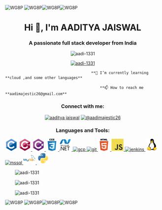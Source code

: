 ![WG8P](https://user-images.githubusercontent.com/78849620/135721475-59e5dc18-28bb-46ef-ab15-4ec6e514d8e5.gif)
![WG8P](https://user-images.githubusercontent.com/78849620/135721475-59e5dc18-28bb-46ef-ab15-4ec6e514d8e5.gif)![WG8P](https://user-images.githubusercontent.com/78849620/135721475-59e5dc18-28bb-46ef-ab15-4ec6e514d8e5.gif)![WG8P](https://user-images.githubusercontent.com/78849620/135721475-59e5dc18-28bb-46ef-ab15-4ec6e514d8e5.gif)



<h1 align="center">Hi 👋, I'm AADITYA JAISWAL</h1>
<h3 align="center">A passionate full stack developer from India</h3>

<p align="center"> <img src="https://komarev.com/ghpvc/?username=aadi-1331&label=Profile%20views&color=0e75b6&style=flat" alt="aadi-1331" /> </p>

<p align="center"> <a href="https://github.com/ryo-ma/github-profile-trophy"><img src="https://github-profile-trophy.vercel.app/?username=aadi-1331" alt="aadi-1331" /></a> </p>

                                           **🌱 I’m currently learning **cloud ,and some other languages**

                                               **📫 How to reach me **aadimajestic26@gmail.com**

<h3 align="center">Connect with me:</h3>
<p align="center">
<a href="https://www.linkedin.com/in/aaditya-j-3aab9a203/" target="blank"><img align="center" src="https://raw.githubusercontent.com/rahuldkjain/github-profile-readme-generator/neutral-icons/src/images/icons/Social/linked-in-alt.svg" alt="aaditya jaiswal" height="30" width="40" /></a>
<a href="https://www.hackerrank.com/aadimajestic26" target="blank"><img align="center" src="https://raw.githubusercontent.com/rahuldkjain/github-profile-readme-generator/neutral-icons/src/images/icons/Social/hackerrank.svg" alt="@aadimajestic26" height="30" width="40" /></a>
</p>

<h3 align="center">Languages and Tools:</h3>
<p   <a href="https://www.cprogramming.com/" target="_blank"> <img src="https://raw.githubusercontent.com/devicons/devicon/master/icons/c/c-original.svg" alt="c" width="40" height="40"/> </a> <a href="https://www.w3schools.com/cpp/" target="_blank"> <img src="https://raw.githubusercontent.com/devicons/devicon/master/icons/cplusplus/cplusplus-original.svg" alt="cplusplus" width="40" height="40"/> </a> <a href="https://www.w3schools.com/cs/" target="_blank"> <img src="https://raw.githubusercontent.com/devicons/devicon/master/icons/csharp/csharp-original.svg" alt="csharp" width="40" height="40"/> </a> <a href="https://www.w3schools.com/css/" target="_blank"> <img src="https://raw.githubusercontent.com/devicons/devicon/master/icons/css3/css3-original-wordmark.svg" alt="css3" width="40" height="40"/> </a> <a href="https://dotnet.microsoft.com/" target="_blank"> <img src="https://raw.githubusercontent.com/devicons/devicon/master/icons/dot-net/dot-net-original-wordmark.svg" alt="dotnet" width="40" height="40"/> </a>  <a href="https://cloud.google.com" target="_blank"> <img src="https://www.vectorlogo.zone/logos/google_cloud/google_cloud-icon.svg" alt="gcp" width="40" height="40"/> </a> <a href="https://git-scm.com/" target="_blank"> <img src="https://www.vectorlogo.zone/logos/git-scm/git-scm-icon.svg" alt="git" width="40" height="40"/> </a> <a href="https://www.w3.org/html/" target="_blank"> <img src="https://raw.githubusercontent.com/devicons/devicon/master/icons/html5/html5-original-wordmark.svg" alt="html5" width="40" height="40"/> </a> <a href="https://developer.mozilla.org/en-US/docs/Web/JavaScript" target="_blank"> <img src="https://raw.githubusercontent.com/devicons/devicon/master/icons/javascript/javascript-original.svg" alt="javascript" width="40" height="40"/> </a> <a href="https://www.jenkins.io" target="_blank"> <img src="https://www.vectorlogo.zone/logos/jenkins/jenkins-icon.svg" alt="jenkins" width="40" height="40"/> </a> <a href="https://www.linux.org/" target="_blank"> <img src="https://raw.githubusercontent.com/devicons/devicon/master/icons/linux/linux-original.svg" alt="linux" width="40" height="40"/> </a> <a href="https://www.microsoft.com/en-us/sql-server" target="_blank"> <img src="https://cdn.worldvectorlogo.com/logos/microsoft-sql-server.svg" alt="mssql" width="40" height="40"/> </a> <a href="https://www.mysql.com/" target="_blank"> <img src="https://raw.githubusercontent.com/devicons/devicon/master/icons/mysql/mysql-original-wordmark.svg" alt="mysql" width="40" height="40"/> </a> <a href="https://www.python.org" target="_blank"> <img src="https://raw.githubusercontent.com/devicons/devicon/master/icons/python/python-original.svg" alt="python" width="40" height="40"/> </a>  </p>

<p>&nbsp;&nbsp;&nbsp;&nbsp;&nbsp;&nbsp;&nbsp;&nbsp;<img align="center" src="https://github-readme-stats.vercel.app/api/top-langs?username=aadi-1331&show_icons=true&locale=en&layout=compact" alt="aadi-1331" /></p>


<p>&nbsp;&nbsp;&nbsp;&nbsp;&nbsp;&nbsp;&nbsp;&nbsp;<img align="center" src="https://github-readme-stats.vercel.app/api?username=aadi-1331&show_icons=true&locale=en" alt="aadi-1331" /></p>

<p>&nbsp;&nbsp;&nbsp;&nbsp;&nbsp;&nbsp;&nbsp;&nbsp;<img align="center" src="https://github-readme-streak-stats.herokuapp.com/?user=aadi-1331&" alt="aadi-1331" /></p>



![WG8P](https://user-images.githubusercontent.com/78849620/135721475-59e5dc18-28bb-46ef-ab15-4ec6e514d8e5.gif)
![WG8P](https://user-images.githubusercontent.com/78849620/135721475-59e5dc18-28bb-46ef-ab15-4ec6e514d8e5.gif)![WG8P](https://user-images.githubusercontent.com/78849620/135721475-59e5dc18-28bb-46ef-ab15-4ec6e514d8e5.gif)![WG8P](https://user-images.githubusercontent.com/78849620/135721475-59e5dc18-28bb-46ef-ab15-4ec6e514d8e5.gif)
